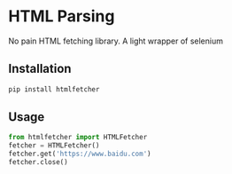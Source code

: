 # HTML Parsing

No pain HTML fetching library. A light wrapper of selenium


## Installation

```python
pip install htmlfetcher
```

## Usage

```python
from htmlfetcher import HTMLFetcher
fetcher = HTMLFetcher()
fetcher.get('https://www.baidu.com')
fetcher.close()
```
